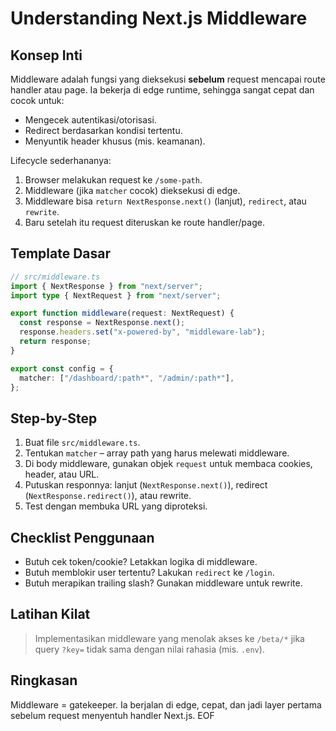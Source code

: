 # Understanding Next.js Middleware

## Konsep Inti
Middleware adalah fungsi yang dieksekusi **sebelum** request mencapai route handler atau page. Ia bekerja di edge runtime, sehingga sangat cepat dan cocok untuk:
- Mengecek autentikasi/otorisasi.
- Redirect berdasarkan kondisi tertentu.
- Menyuntik header khusus (mis. keamanan).

Lifecycle sederhananya:
1. Browser melakukan request ke `/some-path`.
2. Middleware (jika `matcher` cocok) dieksekusi di edge.
3. Middleware bisa `return NextResponse.next()` (lanjut), `redirect`, atau `rewrite`.
4. Baru setelah itu request diteruskan ke route handler/page.

## Template Dasar
```ts
// src/middleware.ts
import { NextResponse } from "next/server";
import type { NextRequest } from "next/server";

export function middleware(request: NextRequest) {
  const response = NextResponse.next();
  response.headers.set("x-powered-by", "middleware-lab");
  return response;
}

export const config = {
  matcher: ["/dashboard/:path*", "/admin/:path*"],
};
```

## Step-by-Step
1. Buat file `src/middleware.ts`.
2. Tentukan `matcher` – array path yang harus melewati middleware.
3. Di body middleware, gunakan objek `request` untuk membaca cookies, header, atau URL.
4. Putuskan responnya: lanjut (`NextResponse.next()`), redirect (`NextResponse.redirect()`), atau rewrite.
5. Test dengan membuka URL yang diproteksi.

## Checklist Penggunaan
- Butuh cek token/cookie? Letakkan logika di middleware.
- Butuh memblokir user tertentu? Lakukan `redirect` ke `/login`.
- Butuh merapikan trailing slash? Gunakan middleware untuk rewrite.

## Latihan Kilat
> Implementasikan middleware yang menolak akses ke `/beta/*` jika query `?key=` tidak sama dengan nilai rahasia (mis. `.env`).

## Ringkasan
Middleware = gatekeeper. Ia berjalan di edge, cepat, dan jadi layer pertama sebelum request menyentuh handler Next.js. EOF
